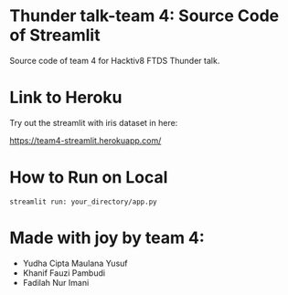 # Thunder talk-team 4: Source Code of Streamlit
Source code of team 4 for Hacktiv8 FTDS Thunder talk.

# Link to Heroku
Try out the streamlit with iris dataset in here:

https://team4-streamlit.herokuapp.com/

# How to Run on Local
```
streamlit run: your_directory/app.py
```

# Made with joy by team 4:
- Yudha Cipta Maulana Yusuf
- Khanif Fauzi Pambudi
- Fadilah Nur Imani
